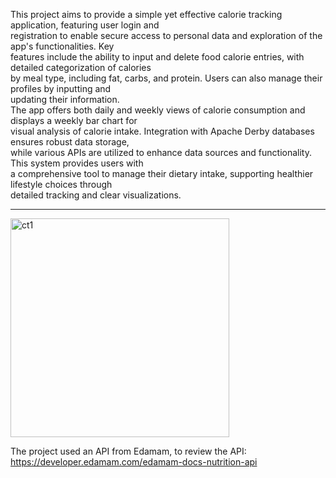 This project aims to provide a simple yet effective calorie tracking application, featuring user login and </br>
registration to enable secure access to personal data and exploration of the app's functionalities. Key </br>
features include the ability to input and delete food calorie entries, with detailed categorization of calories </br>
by meal type, including fat, carbs, and protein. Users can also manage their profiles by inputting and </br>
updating their information. </br>
The app offers both daily and weekly views of calorie consumption and displays a weekly bar chart for </br>
visual analysis of calorie intake. Integration with Apache Derby databases ensures robust data storage, </br>
while various APIs are utilized to enhance data sources and functionality. This system provides users with </br>
a comprehensive tool to manage their dietary intake, supporting healthier lifestyle choices through </br>
detailed tracking and clear visualizations.</br>
<hr>
<img width="350" alt="ct1" src="https://github.com/Chidalgo007/calorieCountGUI/assets/145306497/bbabd0e2-1b47-4896-a770-1d7cd44e0a4f">


The project used an API from Edamam, to review the API: </br>
https://developer.edamam.com/edamam-docs-nutrition-api  
